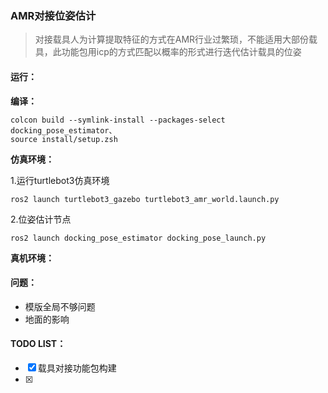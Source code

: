 ### AMR对接位姿估计

> 对接载具人为计算提取特征的方式在AMR行业过繁琐，不能适用大部份载具，此功能包用icp的方式匹配以概率的形式进行迭代估计载具的位姿



#### 运行：

**编译：**

```
colcon build --symlink-install --packages-select docking_pose_estimator、
source install/setup.zsh
```

**仿真环境：**

1.运行turtlebot3仿真环境

```
ros2 launch turtlebot3_gazebo turtlebot3_amr_world.launch.py
```

2.位姿估计节点

```
ros2 launch docking_pose_estimator docking_pose_launch.py
```

**真机环境：**





#### 问题：

- 模版全局不够问题
- 地面的影响



#### TODO LIST：

- [x] 载具对接功能包构建
- [x] 
